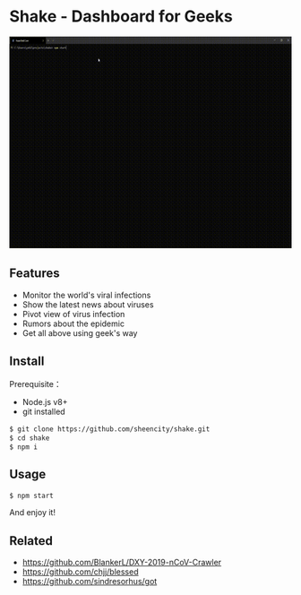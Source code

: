 # Shake - Dashboard for Geeks

![demo](docs/demo.gif)

## Features

- Monitor the world's viral infections
- Show the latest news about viruses
- Pivot view of virus infection
- Rumors about the epidemic
- Get all above using geek's way

## Install

Prerequisite：
- Node.js v8+
- git installed

```
$ git clone https://github.com/sheencity/shake.git
$ cd shake
$ npm i
```

## Usage

```
$ npm start
```

And enjoy it!

## Related

- https://github.com/BlankerL/DXY-2019-nCoV-Crawler
- https://github.com/chjj/blessed
- https://github.com/sindresorhus/got